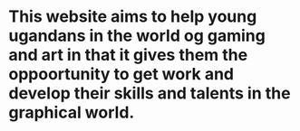 # This website aims to help young ugandans in the world og gaming and art in that it gives them the oppoortunity to get work and develop their skills and talents in the graphical world.
